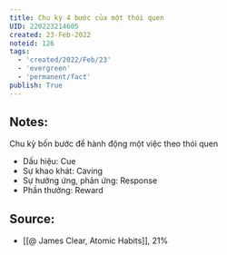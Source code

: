 ```yaml
---
title: Chu kỳ 4 bước của một thói quen
UID: 220223214605
created: 23-Feb-2022
noteid: 126
tags:
  - 'created/2022/Feb/23'
  - 'evergreen'
  - 'permanent/fact'
publish: True
---
```

## Notes:
Chu kỳ bốn bước để hành động một việc theo thói quen

- Dấu hiệu: Cue
- Sự khao khát: Caving
- Sự hưởng ứng, phản ứng: Response
- Phần thưởng: Reward

## Source:
- [[@ James Clear, Atomic Habits]], 21%




